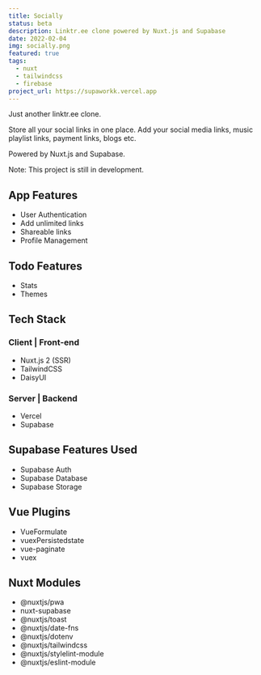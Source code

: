 ```yaml
---
title: Socially
status: beta
description: Linktr.ee clone powered by Nuxt.js and Supabase
date: 2022-02-04
img: socially.png
featured: true
tags:
  - nuxt
  - tailwindcss
  - firebase
project_url: https://supaworkk.vercel.app
---
```


Just another linktr.ee clone.

Store all your social links in one place. Add your social media links, music playlist links, payment links, blogs etc.

Powered by Nuxt.js and Supabase.

Note: This project is still in development.

## App Features

- User Authentication
- Add unlimited links
- Shareable links
- Profile Management

## Todo Features

- Stats
- Themes

## Tech Stack

### Client | Front-end

- Nuxt.js 2 (SSR)
- TailwindCSS
- DaisyUI

### Server | Backend

- Vercel
- Supabase

## Supabase Features Used

- Supabase Auth
- Supabase Database
- Supabase Storage

## Vue Plugins

- VueFormulate
- vuexPersistedstate
- vue-paginate
- vuex

## Nuxt Modules

- @nuxtjs/pwa
- nuxt-supabase
- @nuxtjs/toast
- @nuxtjs/date-fns
- @nuxtjs/dotenv
- @nuxtjs/tailwindcss
- @nuxtjs/stylelint-module
- @nuxtjs/eslint-module
